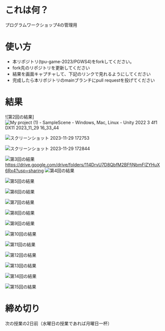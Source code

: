 # これは何？
プログラムワークショップ4の管理用

# 使い方

- 本リポジトリ(tpu-game-2023/PGWS4)をforkしてください。
- fork先のリポジトリを更新してください
- 結果を画面キャプチャして、下記のリンクで見れるようにしてください
- 完成したら本リポジトリのmainブランチにpull requestを投げてください

# 結果

![第2回の結果]![My project (1) - SampleScene - Windows, Mac, Linux - Unity 2022 3 4f1 _DX11_ 2023_11_29 16_33_44](https://github.com/MitsushioMizuki/PGWS4/assets/90998319/c3950d7b-ede0-469a-a760-328ed51ec854)

![スクリーンショット 2023-11-29 172753](https://github.com/MitsushioMizuki/PGWS4/assets/90998319/76f7b67a-f776-4350-8236-164bf8ed1501)

![スクリーンショット 2023-11-29 172844](https://github.com/MitsushioMizuki/PGWS4/assets/90998319/8adb662f-6d12-418b-bd1f-a4d2e69e72b8)






![第3回の結果](???.png)
https://drive.google.com/drive/folders/114DrvU7D8QbfM2BFfjNbmFlZYHuX6Rx4?usp=sharing
![第4回の結果](???.png)

![第5回の結果](???.png)

![第6回の結果](???.png)

![第7回の結果](???.png)

![第8回の結果](???.png)

![第9回の結果](???.png)

![第10回の結果](???.png)

![第11回の結果](???.png)

![第12回の結果](???.png)

![第13回の結果](???.png)

![第14回の結果](???.png)

![第15回の結果](???.png)

# 締め切り
次の授業の2日前（水曜日の授業であれば月曜日一杯）

